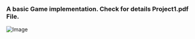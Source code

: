 ### A basic Game implementation. Check for details Project1.pdf File.
![Image](https://github.com/akifkartal03/Digital-Desing-Projects-with-Logisim/blob/master/Project%201/game.JPG)
